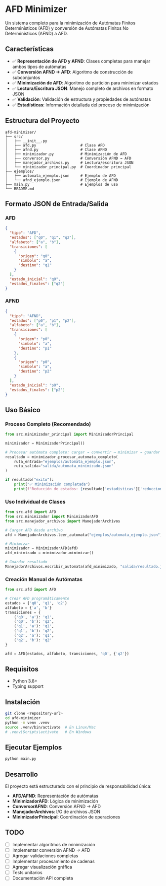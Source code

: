 # AFD Minimizer

Un sistema completo para la minimización de Autómatas Finitos Determinísticos (AFD) y conversión de Autómatas Finitos No Determinísticos (AFND) a AFD.

## Características

- ✅ **Representación de AFD y AFND**: Clases completas para manejar ambos tipos de autómatas
- ✅ **Conversión AFND → AFD**: Algoritmo de construcción de subconjuntos
- ✅ **Minimización de AFD**: Algoritmo de partición para minimizar estados
- ✅ **Lectura/Escritura JSON**: Manejo completo de archivos en formato JSON
- ✅ **Validación**: Validación de estructura y propiedades de autómatas
- ✅ **Estadísticas**: Información detallada del proceso de minimización

## Estructura del Proyecto

```
afd-minimizer/
├── src/
│   ├── __init__.py
│   ├── afd.py                    # Clase AFD
│   ├── afnd.py                   # Clase AFND  
│   ├── minimizador.py            # Minimización de AFD
│   ├── conversor.py              # Conversión AFND → AFD
│   ├── manejador_archivos.py     # Lectura/escritura JSON
│   └── minimizador_principal.py  # Coordinador principal
├── ejemplos/
│   ├── automata_ejemplo.json     # Ejemplo de AFD
│   └── afnd_ejemplo.json         # Ejemplo de AFND
├── main.py                       # Ejemplos de uso
└── README.md
```

## Formato JSON de Entrada/Salida

### AFD
```json
{
  "tipo": "AFD",
  "estados": ["q0", "q1", "q2"],
  "alfabeto": ["a", "b"],
  "transiciones": [
    {
      "origen": "q0",
      "simbolo": "a", 
      "destino": "q1"
    }
  ],
  "estado_inicial": "q0",
  "estados_finales": ["q2"]
}
```

### AFND
```json
{
  "tipo": "AFND",
  "estados": ["p0", "p1", "p2"],
  "alfabeto": ["a", "b"],
  "transiciones": [
    {
      "origen": "p0",
      "simbolo": "a",
      "destino": "p1"
    },
    {
      "origen": "p0", 
      "simbolo": "a",
      "destino": "p2"
    }
  ],
  "estado_inicial": "p0",
  "estados_finales": ["p2"]
}
```

## Uso Básico

### Proceso Completo (Recomendado)
```python
from src.minimizador_principal import MinimizadorPrincipal

minimizador = MinimizadorPrincipal()

# Procesar autómata completo: cargar → convertir → minimizar → guardar
resultado = minimizador.procesar_automata_completo(
    ruta_entrada="ejemplos/automata_ejemplo.json",
    ruta_salida="salida/automata_minimizado.json"
)

if resultado["exito"]:
    print("✅ Minimización completada")
    print(f"Reducción de estados: {resultado['estadisticas']['reduccion']['estados']}")
```

### Uso Individual de Clases
```python
from src.afd import AFD
from src.minimizador import MinimizadorAFD
from src.manejador_archivos import ManejadorArchivos

# Cargar AFD desde archivo
afd = ManejadorArchivos.leer_automata("ejemplos/automata_ejemplo.json")

# Minimizar
minimizador = MinimizadorAFD(afd)
afd_minimizado = minimizador.minimizar()

# Guardar resultado
ManejadorArchivos.escribir_automata(afd_minimizado, "salida/resultado.json")
```

### Creación Manual de Autómatas
```python
from src.afd import AFD

# Crear AFD programáticamente
estados = {'q0', 'q1', 'q2'}
alfabeto = {'a', 'b'}
transiciones = {
    ('q0', 'a'): 'q1',
    ('q0', 'b'): 'q2',
    ('q1', 'a'): 'q1',
    ('q1', 'b'): 'q2',
    ('q2', 'a'): 'q1', 
    ('q2', 'b'): 'q2'
}

afd = AFD(estados, alfabeto, transiciones, 'q0', {'q2'})
```

## Requisitos

- Python 3.8+
- Typing support

## Instalación

```bash
git clone <repository-url>
cd afd-minimizer
python -m venv .venv
source .venv/bin/activate  # En Linux/Mac
# .venv\Scripts\activate   # En Windows
```

## Ejecutar Ejemplos

```bash
python main.py
```

## Desarrollo

El proyecto está estructurado con el principio de responsabilidad única:

- **AFD/AFND**: Representación de autómatas
- **MinimizadorAFD**: Lógica de minimización
- **ConversorAFND**: Conversión AFND → AFD  
- **ManejadorArchivos**: I/O de archivos JSON
- **MinimizadorPrincipal**: Coordinación de operaciones

## TODO

- [ ] Implementar algoritmos de minimización
- [ ] Implementar conversión AFND → AFD
- [ ] Agregar validaciones completas
- [ ] Implementar procesamiento de cadenas
- [ ] Agregar visualización gráfica
- [ ] Tests unitarios
- [ ] Documentación API completa
